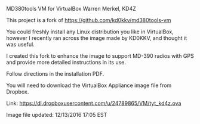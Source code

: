 MD380tools VM for VirtualBox
Warren Merkel, KD4Z

This project is a fork of https://github.com/kd0kkv/md380tools-vm

You could freshly install any Linux distribution you like in VirtualBox, 
however I recently ran across the image made by KD0KKV, and thought it was useful.

I created this fork to enhance the image to support MD-390 radios with GPS and
provide more detailed instructions in its use.

Follow directions in the installation PDF.

You will need to download the VirtualBox Appliance image file from Dropbox.

Link:   https://dl.dropboxusercontent.com/u/24789865/VM/tyt_kd4z.ova  

Image file updated:	 12/13/2016 17:05 EST




